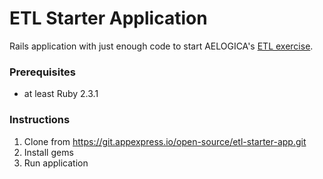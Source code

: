 ETL Starter Application
=======================

Rails application with just enough code to start AELOGICA's [ETL exercise](https://git.appexpress.io/open-source/etl-exercise).

### Prerequisites

- at least Ruby 2.3.1

### Instructions

1. Clone from https://git.appexpress.io/open-source/etl-starter-app.git
2. Install gems
3. Run application
